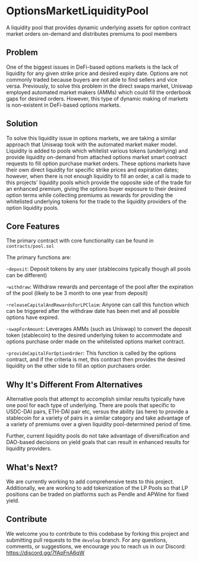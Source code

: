 # OptionsMarketLiquidityPool

A liquidity pool that provides dynamic underlying assets for option contract market orders on-demand and distributes premiums to pool members

## Problem

One of the biggest issues in DeFi-based options markets is the lack of liquidity for any given strike price and desired expiry date. Options are not commonly traded because buyers are not able to find sellers and vice versa. Previously, to solve this problem in the direct swaps market, Uniswap employed automated market makers (AMMs) which could fill the orderbook gaps for desired orders. However, this type of dynamic making of markets is non-existent in DeFi-based options markets.


## Solution

To solve this liquidity issue in options markets, we are taking a similar approach that Uniswap took with the automated market maker model. Liquidity is added to pools which whitelist various tokens (underlying) and provide liquidity on-demand from attached options market smart contract requests to fill option purchase market orders. These options markets have their own direct liquidity for specific strike prices and expiration dates; however, when there is not enough liquidity to fill an order, a call is made to this projects' liquidity pools which provide the opposite side of the trade for an enhanced premium, giving the options buyer exposure to their desired option terms while collecting premiums as rewards for providing the whitelisted underlying tokens for the trade to the liquidity providers of the option liquidity pools.



## Core Features

The primary contract with core functionality can be found in `contracts/pool.sol`

The primary functions are:

-`deposit`: Deposit tokens by any user (stablecoins typically though all pools can be different)

-`withdraw`: Withdraw rewards and percentage of the pool after the expiration of the pool (likely to be 3 month to one year from deposit)

-`releaseCapitalAndRewardsForLPClaim`: Anyone can call this function which can be triggered after the withdraw date has been met and all possible options have expired.

-`swapForAmount`: Leverages AMMs (such as Uniswap) to convert the deposit token (stablecoin) to the desired underlying token to accommodate and options purchase order made on the whitelisted options market contract.

-`provideCapitalForOptionOrder`: This function is called by the options contract, and if the criteria is met, this contract then provides the desired liquidity on the other side to fill an option purchasers order.


## Why It's Different From Alternatives

Alternative pools that attempt to accomplish similar results typically have one pool for each type of underlying. There are pools that specific to USDC-DAI pairs, ETH-DAI pair etc, versus the ability (as here) to provide a stablecoin for a variety of pairs in a similar category and take advantage of a variety of premiums over a given liquidity pool-determined period of time.

Further, current liquidity pools do not take advantage of diversification and DAO-based decisions on yield goals that can result in enhanced results for liquidity providers.


## What's Next?

 We are currently working to add comprehensive tests to this project. Additionally, we are working to add tokenization of the LP Pools so that LP positions can be traded on platforms such as Pendle and APWine for fixed yield.



## Contribute

We welcome you to contribute to this codebase by forking this project and submitting pull requests to the `develop` branch. For any questions, comments, or suggestions, we encourage you to reach us in our Discord: https://discord.gg/7fApFnA6qW

